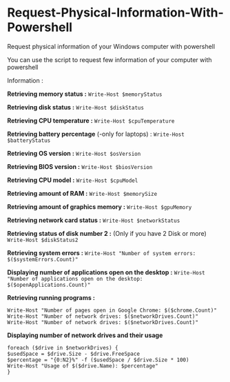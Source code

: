 # Request-Physical-Information-With-Powershell
Request physical information of your Windows computer with powershell

You can use the script to request few information of your computer with powershell

Information :

**Retrieving memory status :**
`Write-Host $memoryStatus`

**Retrieving disk status :**
`Write-Host $diskStatus`

**Retrieving CPU temperature :**
`Write-Host $cpuTemperature`

**Retrieving battery percentage** (-only for laptops) :
`Write-Host $batteryStatus`

**Retrieving OS version :**
`Write-Host $osVersion`

**Retrieving BIOS version :**
`Write-Host $biosVersion`

**Retrieving CPU model :**
`Write-Host $cpuModel`

**Retrieving amount of RAM :**
`Write-Host $memorySize`

**Retrieving amount of graphics memory :**
`Write-Host $gpuMemory`

**Retrieving network card status :**
`Write-Host $networkStatus`

**Retrieving status of disk number 2 :** (Only if you have 2 Disk or more)
`Write-Host $diskStatus2`

**Retrieving system errors :**
`Write-Host "Number of system errors: $($systemErrors.Count)"`

**Displaying number of applications open on the desktop :**
`Write-Host "Number of applications open on the desktop: $($openApplications.Count)"`

**Retrieving running programs :**
```Write-Host "Number of programs running: $($processes.Count)"
Write-Host "Number of pages open in Google Chrome: $($chrome.Count)"
Write-Host "Number of network drives: $($networkDrives.Count)"
Write-Host "Number of network drives: $($networkDrives.Count)"
```

**Displaying number of network drives and their usage**
```
foreach ($drive in $networkDrives) {
$usedSpace = $drive.Size - $drive.FreeSpace
$percentage = "{0:N2}%" -f ($usedSpace / $drive.Size * 100)
Write-Host "Usage of $($drive.Name): $percentage"
}
```
